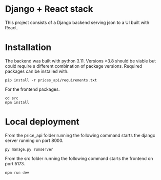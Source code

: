 # Django + React stack

This project consists of a Django backend serving json to a UI built with React.

# Installation

The backend was built with python 3.11. Versions >3.8 should be viable but could require a different combination of package versions. Required packages can be installed with.

```
pip install -r prices_api/requirements.txt
```

For the frontend packages.

```
cd src
npm install
```

# Local deployment

From the price_api folder running the following command starts the django server running on port 8000.

```
py manage.py runserver
```

From the src folder running the following command starts the frontend on port 5173.
```
npm run dev
```